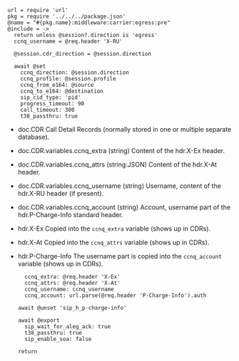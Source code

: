     url = require 'url'
    pkg = require '../../../package.json'
    @name = "#{pkg.name}:middleware:carrier:egress:pre"
    @include = ->
      return unless @session?.direction is 'egress'
      ccnq_username = @req.header 'X-RU'

      @session.cdr_direction = @session.direction

      await @set
        ccnq_direction: @session.direction
        ccnq_profile: @session.profile
        ccnq_from_e164: @source
        ccnq_to_e164: @destination
        sip_cid_type: 'pid'
        progress_timeout: 90
        call_timeout: 300
        t38_passthru: true

* doc.CDR Call Detail Records (normally stored in one or multiple separate database).
* doc.CDR.variables.ccnq_extra (string) Content of the hdr.X-Ex header.
* doc.CDR.variables.ccnq_attrs (string:JSON) Content of the hdr.X-At header.
* doc.CDR.variables.ccnq_username (string) Username, content of the hdr.X-RU header (if present).
* doc.CDR.variables.ccnq_account (string) Account, username part of the hdr.P-Charge-Info standard header.
* hdr.X-Ex Copied into the `ccnq_extra` variable (shows up in CDRs).
* hdr.X-At Copied into the `ccnq_attrs` variable (shows up in CDRs).
* hdr.P-Charge-Info The username part is copied into the `ccnq_account` variable (shows up in CDRs).

        ccnq_extra: @req.header 'X-Ex'
        ccnq_attrs: @req.header 'X-At'
        ccnq_username: ccnq_username
        ccnq_account: url.parse(@req.header 'P-Charge-Info').auth

      await @unset 'sip_h_p-charge-info'

      await @export
        sip_wait_for_aleg_ack: true
        t38_passthru: true
        sip_enable_soa: false

      return
